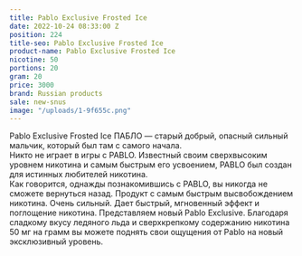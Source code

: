 ```yaml
---
title: Pablo Exclusive Frosted Ice
date: 2022-10-24 08:33:00 Z
position: 224
title-seo: Pablo Exclusive Frosted Ice
product-name: Pablo Exclusive Frosted Ice
nicotine: 50
portions: 20
gram: 20
price: 3000
brand: Russian products
sale: new-snus
image: "/uploads/1-9f655c.png"
---
```


Pablo Exclusive Frosted Ice
ПАБЛО — старый добрый, опасный сильный мальчик, который был там с самого начала.  
Никто не играет в игры с PABLO.  Известный своим сверхвысоким уровнем никотина и самым быстрым его усвоением, 
PABLO был создан для истинных любителей никотина.  
Как говорится, однажды познакомившись с PABLO, вы никогда не сможете вернуться назад. 
Продукт с самым быстрым высвобождением никотина.  Очень сильный.  Дает быстрый, мгновенный эффект и поглощение никотина.  Представляем новый Pablo Exclusive.  Благодаря сладкому вкусу ледяного льда и сверхкрепкому содержанию никотина 50 мг на грамм вы можете поднять свои ощущения от Pablo на новый эксклюзивный уровень.